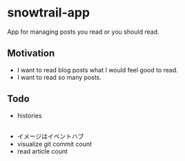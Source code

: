 # snowtrail-app
App for managing posts you read or you should read.

## Motivation
- I want to read blog posts what I would feel good to read.  
- I want to read so many posts.  

## Todo
- histories

## 
- イメージはイベントハブ
- visualize git commit count
- read article count
